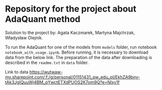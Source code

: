 # Repository for the project about AdaQuant method

Solution to the project by: Agata Kaczmarek, Martyna Majchrzak, Władysław Olejnik.

To run the AdaQuant for one of the models from `models` folder, run notebook `notebook_with_usage.ipynb`. Before running, it is necessary to download data from the below link. The preparation of the data after downloading is described in the `readme.txt` in `data` folder.


Link to data https://wutwaw-my.sharepoint.com/:f:/g/personal/01151431_pw_edu_pl/EkhZA9bny-tAk3JgIQuuWj4BM_qYwctETXdPUOS2K7om9Q?e=Nlxy1f
